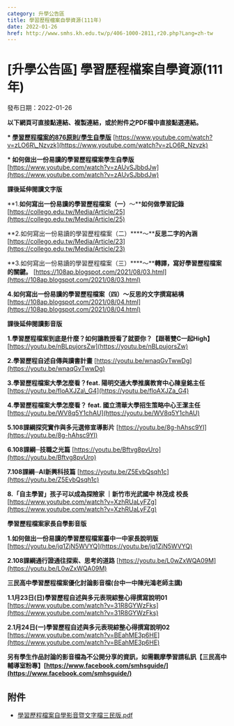 ```yaml
---
category: 升學公告區
title: 學習歷程檔案自學資源(111年)
date: 2022-01-26
href: http://www.smhs.kh.edu.tw/p/406-1000-2811,r20.php?Lang=zh-tw
---
```


# [升學公告區] 學習歷程檔案自學資源(111年)

發布日期：2022-01-26

**以下網頁可直接點連結、複製連結，或於附件之PDF檔中直接點選連結。**

**\* [學習歷程檔案的876原則/學生自學版](https://www.youtube.com/watch?v=zLO6R_Nzvzk)** [https://www.youtube.com/watch?v=zLO6R\_Nzvzk](https://www.youtube.com/watch?v=zLO6R_Nzvzk)

**\* 如何做出一份易讀的學習歷程檔案學生自學版** [https://www.youtube.com/watch?v=zAUvSJbbdJw](https://www.youtube.com/watch?v=zAUvSJbbdJw)

**課後延伸閱讀文字版**

**1.****如何寫出一份易讀的學習歷程檔案（一）****～****如何做學習記錄** [https://collego.edu.tw/Media/Article/25](https://collego.edu.tw/Media/Article/25)

**2.如何寫出一份易讀的學習歷程檔案（二）****～****反思二字的內涵** [https://collego.edu.tw/Media/Article/23](https://collego.edu.tw/Media/Article/23)

**3.如何寫出一份易讀的學習歷程檔案（三）****～****轉譯，寫好學習歷程檔案的關鍵。** [https://108ap.blogspot.com/2021/08/03.html](https://108ap.blogspot.com/2021/08/03.html)

**4.如何寫出一份易讀的學習歷程檔案（四）～反思的文字撰寫結構** [https://108ap.blogspot.com/2021/08/04.html](https://108ap.blogspot.com/2021/08/04.html)

**課後延伸閱讀影音版**

**1.學習歷程檔案到底是什麼？如何讓教授看了就要你？【跟著雙C一起High】**[https://youtu.be/nBLpujorsZw](https://youtu.be/nBLpujorsZw)

**2.學習歷程自述自傳與讀書計畫** [https://youtu.be/wnaqGvTwwDg](https://youtu.be/wnaqGvTwwDg)

**3.學習歷程檔案大學怎麼看？feat. 陽明交通大學推廣教育中心陳皇銘主任** [https://youtu.be/floAXJZa\_G4](https://youtu.be/floAXJZa_G4)

**4.學習歷程檔案大學怎麼看？ feat. 國立清華大學招生策略中心王潔主任** [https://youtu.be/WV8q5Y1chAU](https://youtu.be/WV8q5Y1chAU)

**5.108課綱探究實作與多元選修宣導影片** [https://youtu.be/8g-hAhsc9YI](https://youtu.be/8g-hAhsc9YI)

**6.108課綱─技職之光篇** [https://youtu.be/Bftvg8pvUro](https://youtu.be/Bftvg8pvUro)

**7.108課綱─AI新興科技篇** [https://youtu.be/Z5EvbQsqh1c](https://youtu.be/Z5EvbQsqh1c)

**8.「自主學習」孩子可以成為探險家 ｜新竹市光武國中 林茂成 校長** [https://www.youtube.com/watch?v=XzhRUaLyFZg](https://www.youtube.com/watch?v=XzhRUaLyFZg)

**學習歷程檔案家長自學影音版**

**1.如何做出一份易讀的學習歷程檔案臺中一中家長說明版** [https://youtu.be/jq1ZjN5WVYQ](https://youtu.be/jq1ZjN5WVYQ)

**2.108課綱通行證通往探索、思考的道路** [https://youtu.be/L0wZxWQA09M](https://youtu.be/L0wZxWQA09M)

**三民高中學習歷程檔案優化討論影音檔(台中一中陳光鴻老師主講)**

**1.1月23日(日)學習歷程自述與多元表現綜整心得撰寫說明01** [https://www.youtube.com/watch?v=31R8GYWzFks](https://www.youtube.com/watch?v=31R8GYWzFks)

**2.1月24日(一)學習歷程自述與多元表現綜整心得撰寫說明02** [https://www.youtube.com/watch?v=BEahME3p6HE](https://www.youtube.com/watch?v=BEahME3p6HE)

**另有學生作品討論的影音檔為不公開分享的資訊，如需觀摩學習請私訊【三民高中輔導室粉專】[https://www.facebook.com/smhsguide/](https://www.facebook.com/smhsguide/)**

## 附件

- [學習歷程檔案自學影音暨文字檔三民版.pdf](https://www.smhs.kh.edu.tw/var/file/0/1000/attach/95/pta_2514_1597111_68270.pdf)
